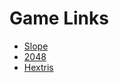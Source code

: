 # Game Links
* [Slope](https://images-opensocial.googleusercontent.com/gadgets/ifr?url=https://cdn.jsdelivr.net/gh/sk1bx/version@9d48e36c4ff386202d3ecd39f3194b3335b7b799/slope.xml)
* [2048](https://c084f2fb-c6a1-4cec-b28c-1a5a7c9043b0.id.repl.co/gams/gfiles/html5/2048/)
* [Hextris](https://c084f2fb-c6a1-4cec-b28c-1a5a7c9043b0.id.repl.co/gams/gfiles/html5/hextris/)
